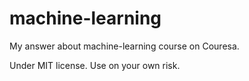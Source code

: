 machine-learning
================
My answer about machine-learning course on Couresa.

Under MIT license. 
Use on your own risk. 
